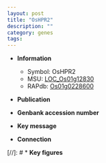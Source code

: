 ```yaml
---
layout: post
title: "OsHPR2"
description: ""
category: genes
tags: 
---
```


* **Information**  
    + Symbol: OsHPR2  
    + MSU: [LOC_Os01g12830](http://rice.uga.edu/cgi-bin/ORF_infopage.cgi?orf=LOC_Os01g12830)  
    + RAPdb: [Os01g0228600](http://rapdb.dna.affrc.go.jp/viewer/gbrowse_details/irgsp1?name=Os01g0228600)  

* **Publication**  

* **Genbank accession number**  

* **Key message**  

* **Connection**  

[//]: # * **Key figures**  



